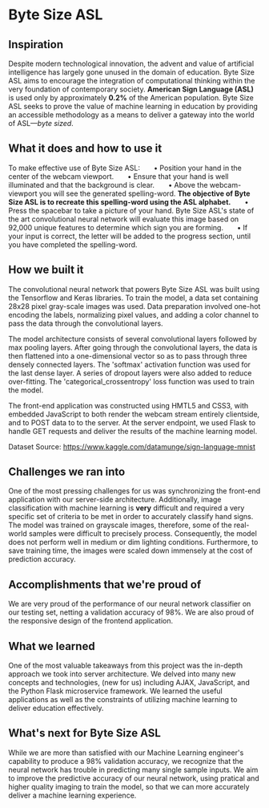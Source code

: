 # Byte Size ASL

## Inspiration
Despite modern technological innovation, the advent and value of artificial intelligence has largely gone unused in the domain of education. Byte Size ASL aims to encourage the integration of computational thinking within the very foundation of contemporary society. **American Sign Language (ASL)** is used only by approximately **0.2%** of the American population. Byte Size ASL seeks to prove the value of machine learning in education by providing an accessible methodology as a means to deliver a gateway into the world of ASL—_byte sized_.

## What it does and how to use it
To make effective use of Byte Size ASL:
&nbsp;  &nbsp;  &nbsp;  • Position your hand in the center of the webcam viewport.
&nbsp;  &nbsp;  &nbsp;  • Ensure that your hand is well illuminated and that the background is clear.
&nbsp;  &nbsp;  &nbsp;  • Above the webcam-viewport you will see the generated spelling-word. **The objective of Byte Size ASL is to recreate this spelling-word using the ASL alphabet.**
&nbsp;  &nbsp;  &nbsp;  • Press the spacebar to take a picture of your hand. Byte Size ASL's state of the art convolutional neural network will evaluate this image based on 92,000 unique features to determine which sign you are forming.
&nbsp;  &nbsp;  &nbsp;  • If your input is correct, the letter will be added to the progress section, until you have completed the spelling-word.

## How we built it
The convolutional neural network that powers Byte Size ASL was built using the Tensorflow and Keras libraries. To train the model, a data set containing 28x28 pixel gray-scale images was used. Data preparation involved one-hot encoding the labels, normalizing pixel values, and adding a color channel to pass the data through the convolutional layers.

The model architecture consists of several convolutional layers followed by max pooling layers. After going through the convolutional layers, the data is then flattened into a one-dimensional vector so as to pass through three densely connected layers. The 'softmax' activation function was used for the last dense layer. A series of dropout layers were also added to reduce over-fitting. The 'categorical_crossentropy' loss function was used to train the model.

The front-end application was constructed using HMTL5 and CSS3, with embedded JavaScript to both render the webcam stream entirely clientside, and to POST data to to the server. At the server endpoint, we used Flask to handle GET requests and deliver the results of the machine learning model.

Dataset Source: https://www.kaggle.com/datamunge/sign-language-mnist

## Challenges we ran into
One of the most pressing challenges for us was synchronizing the front-end application with our server-side architecture. Additionally, image classification with machine learning is **very** difficult and required a very specific set of criteria to be met in order to accurately classify hand signs. The model was trained on grayscale images, therefore, some of the real-world samples were difficult to precisely process. Consequently, the model does not perform well in medium or dim lighting conditions. Furthermore, to save training time, the images were scaled down immensely at the cost of prediction accuracy.

## Accomplishments that we're proud of
We are very proud of the performance of our neural network classifier on our testing set, netting a validation accuracy of 98%. We are also proud of the responsive design of the frontend application.

## What we learned
One of the most valuable takeaways from this project was the in-depth approach we took into server architecture. We delved into many new concepts and technologies, (new for us) including AJAX, JavaScript, and the Python Flask microservice framework. We learned the useful applications as well as the constraints of utilizing machine learning to deliver education effectively.

## What's next for Byte Size ASL
While we are more than satisfied with our Machine Learning engineer's capability to produce a 98% validation accuracy, we recognize that the neural network has trouble in predicting many single sample inputs. We aim to improve the predictive accuracy of our neural network, using pratical and higher quality imaging to train the model, so that we can more accurately deliver a machine learning experience.

